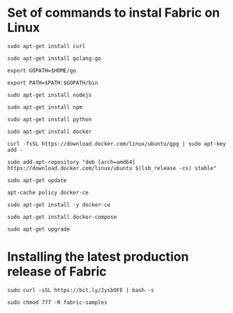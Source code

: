 # Set of commands to instal Fabric on Linux

`sudo apt-get install curl`

`sudo apt-get install golang-go`

`export GOPATH=$HOME/go`

`export PATH=$PATH:$GOPATH/bin`

`sudo apt-get install nodejs`

`sudo apt-get install npm`

`sudo apt-get install python`

`sudo apt-get install docker`

`curl -fsSL https://download.docker.com/linux/ubuntu/gpg | sudo apt-key add -`

`sudo add-apt-repository "deb [arch=amd64] https://download.docker.com/linux/ubuntu $(lsb_release -cs) stable"`

`sudo apt-get update`

`apt-cache policy docker-ce`

`sudo apt-get install -y docker-ce`

`sudo apt-get install docker-compose`

`sudo apt-get upgrade`

# Installing the latest production release of Fabric

`sudo curl -sSL https://bit.ly/2ysbOFE | bash -s`

`sudo chmod 777 -R fabric-samples`
